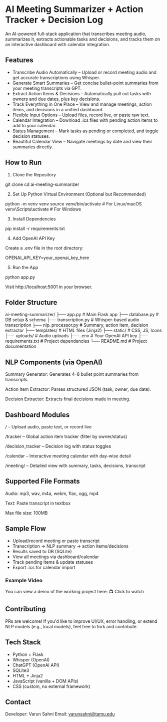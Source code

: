 # AI Meeting Summarizer + Action Tracker + Decision Log

An AI-powered full-stack application that transcribes meeting audio, summarizes it, extracts actionable tasks and decisions, and tracks them on an interactive dashboard with calendar integration.

## Features

* Transcribe Audio Automatically – Upload or record meeting audio and get accurate transcriptions using Whisper.
* Generate Smart Summaries – Get concise bullet-point summaries from your meeting transcripts via GPT.
* Extract Action Items & Decisions – Automatically pull out tasks with owners and due dates, plus key decisions.
* Track Everything in One Place – View and manage meetings, action items, and decisions in a unified dashboard.
* Flexible Input Options – Upload files, record live, or paste raw text.
* Calendar Integration – Download .ics files with pending action items to add to your calendar.
* Status Management – Mark tasks as pending or completed, and toggle decision statuses.
* Beautiful Calendar View – Navigate meetings by date and view their summaries directly.

## How to Run

1. Clone the Repository

git clone <your-repo-link>
cd ai-meeting-summarizer

2. Set Up Python Virtual Environment (Optional but Recommended)

python -m venv venv
source venv/bin/activate  # For Linux/macOS
venv\Scripts\activate    # For Windows

3. Install Dependencies

pip install -r requirements.txt

4. Add OpenAI API Key

Create a .env file in the root directory:

OPENAI_API_KEY=your_openai_key_here

5. Run the App

python app.py

Visit http://localhost:5001 in your browser.

## Folder Structure

ai-meeting-summarizer/
├── app.py                  # Main Flask app
├── database.py             # DB setup & schema
├── transcription.py        # Whisper-based audio transcription
├── nlp_processor.py        # Summary, action item, decision extractor
├── templates/              # HTML files (Jinja2)
├── static/                 # CSS, JS, Icons
├── uploads/                # Audio uploads
├── .env                    # Your OpenAI API key
├── requirements.txt        # Project dependencies
└── README.md               # Project documentation

## NLP Components (via OpenAI)

Summary Generator: Generates 4–8 bullet point summaries from transcripts.

Action Item Extractor: Parses structured JSON (task, owner, due date).

Decision Extractor: Extracts final decisions made in meeting.

## Dashboard Modules

/ – Upload audio, paste text, or record live

/tracker – Global action item tracker (filter by owner/status)

/decision_tracker – Decision log with status toggles

/calendar – Interactive meeting calendar with day-wise detail

/meeting/<id> – Detailed view with summary, tasks, decisions, transcript

## Supported File Formats

Audio: mp3, wav, m4a, webm, flac, ogg, mp4

Text: Paste transcript in textbox

Max file size: 100MB

## Sample Flow

* Upload/record meeting or paste transcript
* Transcription → NLP summary → action items/decisions
* Results saved to DB (SQLite)
* View all meetings via dashboard/calendar
* Track pending items & update statuses
* Export .ics for calendar import

### Example Video

You can view a demo of the working project here: 📺 Click to watch

## Contributing

PRs are welcome! If you'd like to improve UI/UX, error handling, or extend NLP models (e.g., local models), feel free to fork and contribute.

## Tech Stack

* Python + Flask
* Whisper (OpenAI)
* ChatGPT (OpenAI API)
* SQLite3
* HTML + Jinja2
* JavaScript (vanilla + DOM APIs)
* CSS (custom, no external framework)

## Contact

Developer: Varun Sahni
Email: varunsahni@tamu.edu